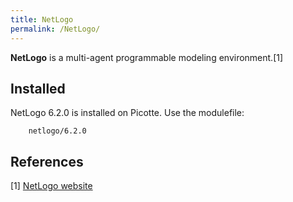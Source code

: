 ```yaml
---
title: NetLogo
permalink: /NetLogo/
---
```


**NetLogo** is a multi-agent programmable modeling environment.[1]

Installed
---------

NetLogo 6.2.0 is installed on Picotte. Use the modulefile:

`    netlogo/6.2.0`

References
----------

<references/>

[1] [NetLogo website](https://ccl.northwestern.edu/netlogo/index.shtml)